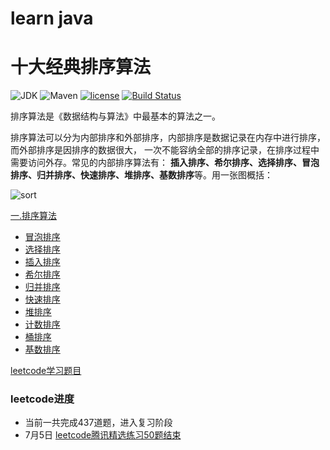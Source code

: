 # learn java 
# 十大经典排序算法
![JDK](https://img.shields.io/badge/JDK-1.8-green.svg)
![Maven](https://img.shields.io/badge/Maven-3.3.1-green.svg)
[![license](https://img.shields.io/badge/license-GPL%20v3-yellow.svg)](https://gitee.com/yadong.zhang/DBlog/blob/master/LICENSE)
[![Build Status](https://travis-ci.org/hustcc/JS-Sorting-Algorithm.svg?branch=master)](https://travis-ci.org/hustcc/JS-Sorting-Algorithm)

排序算法是《数据结构与算法》中最基本的算法之一。

排序算法可以分为内部排序和外部排序，内部排序是数据记录在内存中进行排序，而外部排序是因排序的数据很大，
一次不能容纳全部的排序记录，在排序过程中需要访问外存。常见的内部排序算法有：
**插入排序、希尔排序、选择排序、冒泡排序、归并排序、快速排序、堆排序、基数排序**等。用一张图概括：

![sort](/Users/huximing/IdeaProjects/MathAndInterview/README.assets/sort.png)

[一.排序算法](/math/src/commonSort)

- [冒泡排序](./sortDoc/1.bubbleSort.md)
- [选择排序](./sortDoc/2.selectionSort.md)
- [插入排序](./sortDoc/3.insertionSort.md)
- [希尔排序](./sortDoc/4.shellSort.md)
- [归并排序](./sortDoc/5.mergeSort.md)
- [快速排序](./sortDoc/6.quickSort.md)
- [堆排序](./sortDoc/7.heapSort.md)
- [计数排序](./sortDoc/8.countingSort.md)
- [桶排序](./sortDoc/9.bucketSort.md)
- [基数排序](./sortDoc/10.radixSort.md)

[leetcode学习题目](/math/src/LeetCode)
### leetcode进度
- 当前一共完成437道题，进入复习阶段
- 7月5日 [leetcode腾讯精选练习50题结束](https://leetcode-cn.com/problemset/50/)
